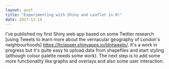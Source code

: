```yaml
---
layout: post
title: "Experimenting with Shiny and Leaflet in R!"
date: 2017-12-19
---
```


I've published my first Shiny web app based on some Twitter research [using Tweets to learn more about the vernacular geography of London's neighbourhoods] <https://ltclasper.shinyapps.io/ldntweets/>. It's a work in progress but it's quite easy to upload data from shapefiles and start styling (although colour palette needs some work). The next step is to add some more functionality like graphs and overlays and also some user interaction.
